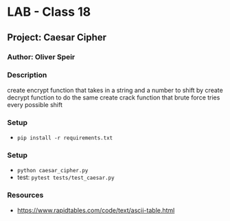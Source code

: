 # LAB - Class 18

## Project: Caesar Cipher

### Author: Oliver Speir

### Description

create encrypt function that takes in a string and a number to shift by
create decrypt function to do the same
create crack function that brute force tries every possible shift

### Setup

- `pip install -r requirements.txt`
### Setup

- `python caesar_cipher.py`
- test: `pytest tests/test_caesar.py`

### Resources

- https://www.rapidtables.com/code/text/ascii-table.html
